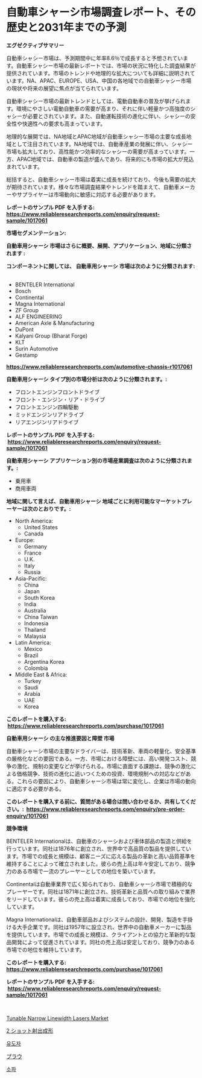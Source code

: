 <p><h1>自動車シャーシ市場調査レポート、その歴史と2031年までの予測</h1></p><p><strong>エグゼクティブサマリー</strong></p>
<p><p>自動車シャシー市場は、予測期間中に年率8.6％で成長すると予想されています。自動車シャシー市場の最新レポートでは、市場の状況に特化した調査結果が提供されています。市場のトレンドや地理的な拡大についても詳細に説明されています。NA、APAC、EUROPE、USA、中国の各地域での自動車シャシー市場の現状や将来の展望に焦点が当てられています。</p><p>自動車シャシー市場の最新トレンドとしては、電動自動車の普及が挙げられます。環境にやさしい電動自動車の需要が高まり、それに伴い軽量かつ高強度のシャシーが必要とされています。また、自動運転技術の進化に伴い、シャシーの安全性や快適性への要求も高まっています。</p><p>地理的な展開では、NA地域とAPAC地域が自動車シャシー市場の主要な成長地域として注目されています。NA地域では、自動車産業の発展に伴い、シャシー市場も拡大しており、高性能かつ効率的なシャシーの需要が高まっています。一方、APAC地域では、自動車の製造が盛んであり、将来的にも市場の拡大が見込まれています。</p><p>総括すると、自動車シャシー市場は着実に成長を続けており、今後も需要の拡大が期待されています。様々な市場調査結果やトレンドを踏まえて、自動車メーカーやサプライヤーは市場動向に敏感に対応する必要があります。</p></p>
<p><strong>レポートのサンプル PDF を入手する: <a href="https://www.reliableresearchreports.com/enquiry/request-sample/1017061">https://www.reliableresearchreports.com/enquiry/request-sample/1017061</a></strong></p>
<p><strong>市場セグメンテーション:</strong></p>
<p><strong> 自動車用シャーシ 市場はさらに概要、展開、アプリケーション、地域に分類されます :</strong></p>
<p><strong>コンポーネントに関しては、 自動車用シャーシ 市場は次のように分類されます: &nbsp;</strong></p>
<p><ul><li>BENTELER International</li><li>Bosch</li><li>Continental</li><li>Magna International</li><li>ZF Group</li><li>ALF ENGINEERING</li><li>American Axle & Manufacturing</li><li>DuPont</li><li>Kalyani Group (Bharat Forge)</li><li>KLT</li><li>Surin Automotive</li><li>Gestamp</li></ul></p>
<p><strong><a href="https://www.reliableresearchreports.com/automotive-chassis-r1017061">https://www.reliableresearchreports.com/automotive-chassis-r1017061</a></strong></p>
<p><strong> 自動車用シャーシ タイプ別の市場分析は次のように分類されます。:</strong></p>
<p><ul><li>フロントエンジンフロントドライブ</li><li>フロント・エンジン・リア・ドライブ</li><li>フロントエンジン四輪駆動</li><li>ミッドエンジンリアドライブ</li><li>リアエンジンリアドライブ</li></ul></p>
<p><strong>レポートのサンプル PDF を入手する: &nbsp;<a href="https://www.reliableresearchreports.com/enquiry/request-sample/1017061">https://www.reliableresearchreports.com/enquiry/request-sample/1017061</a></strong></p>
<p><strong> 自動車用シャーシ アプリケーション別の市場産業調査は次のように分類されます。:</strong></p>
<p><ul><li>乗用車</li><li>商用車両</li></ul></p>
<p><strong>地域に関して言えば、自動車用シャーシ 地域ごとに利用可能なマーケットプレーヤーは次のとおりです。:</strong></p>
<p><ul>
    <li>
        North America:
        <ul>
            <li>United States</li>
            <li>Canada</li>
        </ul>
    </li>
    <li>
        Europe:
        <ul>
            <li>Germany</li>
            <li>France</li>
            <li>U.K.</li>
            <li>Italy</li>
            <li>Russia</li>
        </ul>
    </li>
    <li>
        Asia-Pacific:
        <ul>
            <li>China</li>
            <li>Japan</li>
            <li>South Korea</li>
            <li>India</li>
            <li>Australia</li>
            <li>China Taiwan</li>
            <li>Indonesia</li>
            <li>Thailand</li>
            <li>Malaysia</li>
        </ul>
    </li>
    <li>
        Latin America:
        <ul>
            <li>Mexico</li>
            <li>Brazil</li>
            <li>Argentina Korea</li>
            <li>Colombia</li>
        </ul>
    </li>
    <li>
        Middle East & Africa:
        <ul>
            <li>Turkey</li>
            <li>Saudi</li>
            <li>Arabia</li>
            <li>UAE</li>
            <li>Korea</li>
        </ul>
    </li>
    </ul></p>
<p><strong>このレポートを購入する: &nbsp;<a href="https://www.reliableresearchreports.com/purchase/1017061">https://www.reliableresearchreports.com/purchase/1017061</a></strong></p>
<p><strong>自動車用シャーシ の主な推進要因と障壁 市場</strong></p>
<p><p>自動車シャーシ市場の主要なドライバーは、技術革新、車両の軽量化、安全基準の厳格化などの要因である。一方、市場における障壁には、高い開発コスト、競争の激化、規制の変更などが挙げられる。市場に直面する課題は、競争の激化による価格競争、技術の進化に追いつくための投資、環境規制への対応などがある。これらの要因により、自動車シャーシ市場は常に変化し、企業は市場の動向に適応する必要がある。</p></p>
<p><strong>このレポートを購入する前に、質問がある場合は問い合わせるか、共有してください。:&nbsp; <a href="https://www.reliableresearchreports.com/enquiry/pre-order-enquiry/1017061">https://www.reliableresearchreports.com/enquiry/pre-order-enquiry/1017061</a></strong></p>
<p><strong>競争環境</strong></p>
<p><p>BENTELER Internationalは、自動車のシャーシおよび車体部品の製造と供給を行っています。同社は1876年に創立され、世界中で高品質の製品を提供しています。市場での成長と規模は、顧客ニーズに応える製品の革新と高い品質基準を維持することによって確立されました。彼らの売上高は年々安定しており、競争力のある市場で一流のプレーヤーとしての地位を築いています。</p><p>Continentalは自動車業界で広く知られており、自動車シャーシ市場で積極的なプレーヤーです。同社は1871年に創立され、技術革新と品質への取り組みで業界をリードしています。彼らの売上高は着実に成長しており、市場での地位を強化しています。</p><p>Magna Internationalは、自動車部品およびシステムの設計、開発、製造を手掛ける大手企業です。同社は1957年に設立され、世界中の自動車メーカーに製品を提供しています。市場での成長と規模は、クライアントとの協力と革新的な製品開発によって促進されています。同社の売上高は安定しており、競争力のある市場での地位を維持しています。</p></p>
<p><strong>このレポートを購入する: &nbsp; <a href="https://www.reliableresearchreports.com/purchase/1017061">https://www.reliableresearchreports.com/purchase/1017061</a></strong></p>
<p><strong>レポートのサンプル PDF を入手する: &nbsp;<a href="https://www.reliableresearchreports.com/enquiry/request-sample/1017061">https://www.reliableresearchreports.com/enquiry/request-sample/1017061</a></strong><strong></strong></p>
<p>&nbsp;</p>
<p><p><a href="https://funky-papaya-cf4.notion.site/Analyzing-Tunable-Narrow-Linewidth-Lasers-Market-Global-Industry-Perspective-and-Forecast-2024-to--885f49aa50344c43ab6f50b88d3b2cab">Tunable Narrow Linewidth Lasers Market</a></p><p><a href="https://github.com/JacksonWiza1924/Market-Research-Report-List-1/blob/main/120969126969.md">2 ショット射出成形</a></p><p><a href="https://github.com/RichardLueilwitz787/Market-Research-Report-List-1/blob/main/949150124902.md">유도자</a></p><p><a href="https://medium.com/@coraltrout1923/%E3%83%97%E3%83%A9%E3%82%A6%E3%82%BA%E5%B8%82%E5%A0%B4-%E5%B8%82%E5%A0%B4%E3%81%AEcagr-%E5%B8%82%E5%A0%B4%E3%83%88%E3%83%AC%E3%83%B3%E3%83%89-%E6%88%90%E9%95%B7%E6%88%A6%E7%95%A5%E3%81%AB%E5%AF%BE%E3%81%99%E3%82%8B%E6%B4%9E%E5%AF%9F-cc2108aea859">プラウ</a></p><p><a href="https://medium.com/@twix678568/2024%EB%85%84%EB%B6%80%ED%84%B0-2031%EB%85%84%EA%B9%8C%EC%A7%80-%EA%B8%B0%EA%B0%84%EC%97%90-%EB%8C%80%ED%95%9C-%EC%86%8C%ED%8C%8C-%EC%8B%9C%EC%9E%A5-%EB%B6%84%EC%84%9D-%EB%B0%8F-%ED%81%AC%EA%B8%B0-%EC%98%88%EC%83%81-859c7c3e459f">소파</a></p></p>